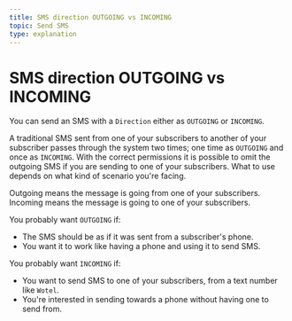 ```yaml
---
title: SMS direction OUTGOING vs INCOMING
topic: Send SMS
type: explanation
---
```


# SMS direction OUTGOING vs INCOMING

You can send an SMS with a `Direction` either as `OUTGOING` or `INCOMING`.

A traditional SMS sent from one of your subscribers to another of your subscriber passes through the system two times; one time as `OUTGOING` and once as `INCOMING`. With the correct permissions it is possible to omit the outgoing SMS if you are sending to one of your subscribers. What to use depends on what kind of scenario you're facing.

Outgoing means the message is going from one of your subscribers.
Incoming means the message is going to one of your subscribers.

You probably want `OUTGOING` if:
* The SMS should be as if it was sent from a subscriber's phone.
* You want it to work like having a phone and using it to send SMS.

You probably want `INCOMING` if:
* You want to send SMS to one of your subscribers, from a text number like `Wotel`.
* You're interested in sending towards a phone without having one to send from.

